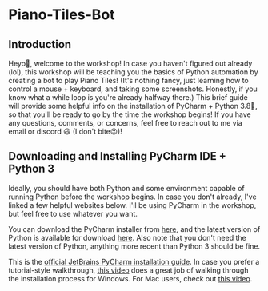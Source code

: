 # Piano-Tiles-Bot

## Introduction

Heyo👋, welcome to the workshop! In case you haven't figured out already (lol), this workshop will be teaching you the basics of Python automation by creating a bot to play Piano Tiles! (It's nothing fancy, just learning how to control a mouse + keyboard, and taking some screenshots. Honestly, if you know what a while loop is you're already halfway there.) This brief guide will provide some helpful info on the installation of PyCharm + Python 3.8🐍, so that you'll be ready to go by the time the workshop begins! If you have any questions, comments, or concerns, feel free to reach out to me via email or discord 😃 (I don't bite😉)!

## Downloading and Installing PyCharm IDE + Python 3

Ideally, you should have both Python and some environment capable of running Python before the workshop begins. In case you don't already, I've linked a few helpful websites below. I'll be using PyCharm in the workshop, but feel free to use whatever you want. 

You can download the PyCharm installer from [here](https://www.jetbrains.com/pycharm/download/), and the latest version of Python is available for download [here](https://www.python.org/downloads/). Also note that you don't need the latest version of Python, anything more recent than Python 3 should be fine.

This is the [official JetBrains PyCharm installation guide](https://www.jetbrains.com/help/pycharm/installation-guide.html#standalone).
In case you prefer a tutorial-style walkthrough, [this video](https://www.youtube.com/watch?v=SZUNUB6nz3g) does a great job of walking through the installation process for Windows. For Mac users, check out [this video](https://www.youtube.com/watch?v=K5cAu-Wro3M).


